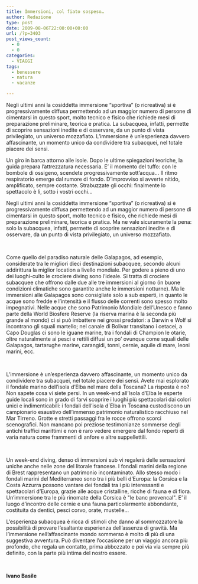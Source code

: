```yaml
---
title: Immersioni, col fiato sospeso…
author: Redazione
type: post
date: 2009-08-06T22:00:00+00:00
url: /?p=3403
post_views_count:
  - 0
  - 0
categories:
  - VIAGGI
tags:
  - benessere
  - natura
  - vacanze

---
```

Negli ultimi anni la cosiddetta immersione &ldquo;sportiva&rdquo; (o ricreativa) si &egrave; progressivamente diffusa permettendo ad un maggior numero di persone di cimentarsi in questo sport, molto tecnico e fisico che richiede mesi di preparazione preliminare, teorica e pratica. La subacquea, infatti, permette di scoprire sensazioni inedite e di osservare, da un punto di vista privilegiato, un universo mozzafiato. L&#8217;immersione &egrave; un&#8217;esperienza davvero affascinante, un momento unico da condividere tra subacquei, nel totale piacere dei sensi.

Un giro in barca attorno alle isole. Dopo le ultime spiegazioni teoriche, la guida prepara l&#8217;attrezzatura necessaria. E&#8217; il momento del tuffo: con le bombole di ossigeno, scendete progressivamente sott&#8217;acqua&#8230; Il ritmo respiratorio emerge dal rumore di fondo. D&rsquo;improvviso si avverte nitido, amplificato, sempre costante. Strabuzzate gli occhi: finalmente lo spettacolo &egrave; l&igrave;, sotto i vostri occhi&#8230;

Negli ultimi anni la cosiddetta immersione &ldquo;sportiva&rdquo; (o ricreativa) si &egrave; progressivamente diffusa permettendo ad un maggior numero di persone di cimentarsi in questo sport, molto tecnico e fisico, che richiede mesi di preparazione preliminare, teorica e pratica. Ma ne vale sicuramente la pena: solo la subacquea, infatti, permette di scoprire sensazioni inedite e di osservare, da un punto di vista privilegiato, un universo mozzafiato.

&nbsp;

Come quello del paradiso naturale delle Galapagos, ad esempio, considerate tra le migliori dieci destinazioni subacquee, secondo alcuni addirittura la miglior location a livello mondiale. Per godere a pieno di uno dei luoghi&#45;culto le crociere diving sono l&#8217;ideale. Si tratta di crociere subacquee che offrono dalle due alle tre immersioni al giorno (in buone condizioni climatiche sono garantite anche le immersioni notturne). Ma le immersioni alle Galapagos sono consigliate solo a sub esperti, in quanto le acque sono fredde e l&#8217;intensit&agrave; e il flusso delle correnti sono spesso molto impegnativi. Nelle acque che sono Patrimonio Mondiale dell&#8217;Unesco e fanno parte della World Biosfere Reserve (la riserva marina &egrave; la seconda pi&ugrave; grande al mondo) ci si pu&ograve; imbattere nei grossi predatori: a Darwin e Wolf si incontrano gli squali martello; nel canale di Bolivar transitano i cetacei, a Capo Douglas ci sono le iguane marine, tra i fondali di Champion le otarie, oltre naturalmente ai pesci e rettili diffusi un po&#8217; ovunque come squali delle Galapagos, tartarughe marine, carangidi, tonni, cernie, aquile di mare, leoni marini, ecc.

&nbsp;

L&#8217;immersione &egrave; un&#8217;esperienza davvero affascinante, un momento unico da condividere tra subacquei, nel totale piacere dei sensi. Avete mai esplorato il fondale marino dell&#8217;isola d&#8217;Elba nel mare della Toscana? La risposta &egrave; no? Non sapete cosa vi siete persi. In un week&#45;end all&#8217;Isola d&#8217;Elba le esperte guide locali sono in grado di farvi scoprire i luoghi pi&ugrave; spettacolari dai colori unici e indimenticabili: i fondali dell&#8217;isola d&acute;Elba in Toscana custodiscono un campionario esaustivo dell&#8217;immenso patrimonio naturalistico racchiuso nel Mar Tirreno. Grotte e stretti passaggi fra le rocce offrono scorci scenografici. Non mancano poi preziose testimonianze sommerse degli antichi traffici marittimi e non &egrave; raro vedere emergere dal fondo reperti di varia natura come frammenti di anfore e altre suppellettili.

&nbsp;

Un week&#45;end diving, denso di immersioni sub vi regaler&agrave; delle sensazioni uniche anche nelle zone del litorale francese. I fondali marini della regione di Brest rappresentano un patrimonio incontaminato. Allo stesso modo i fondali marini del Mediterraneo sono tra i pi&ugrave; belli d&#8217;Europa: la Corsica e la Costa Azzurra possono vantare dei fondali tra i pi&ugrave; interessanti e spettacolari d&#8217;Europa, grazie alle acque cristalline, ricche di fauna e di flora. Un&#8217;immersione tra le pi&ugrave; rinomate della Corsica &egrave; "le banc provencal". E&#8217; il luogo d&#8217;incontro delle cernie e una fauna particolarmente abbondante, costituita da dentici, pesci corvo, orate, mustelle&#8230;

L&#8217;esperienza subacquea &egrave; ricca di stimoli che danno al sommozzatore la possibilit&agrave; di provare l&#8217;esaltante esperienza dell&#8217;assenza di gravit&agrave;. Ma l&rsquo;immersione nell&#8217;affascinante mondo sommerso &egrave; molto di pi&ugrave; di una suggestiva avventura. Pu&ograve; diventare l&rsquo;occasione per un viaggio ancora pi&ugrave; profondo, che regala un contatto, prima abbozzato e poi via via sempre pi&ugrave; definito, con la parte pi&ugrave; intima del nostro essere.

&nbsp;

**Ivano Basile**  
&nbsp;
